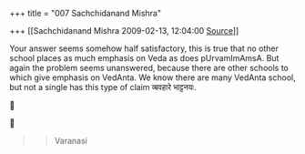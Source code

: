 +++
title = "007 Sachchidanand Mishra"

+++
[[Sachchidanand Mishra	2009-02-13, 12:04:00 [Source](https://groups.google.com/g/bvparishat/c/hZqpk6y2ROg)]]



Your answer seems somehow half satisfactory, this is true that no other  
school places as much emphasis on Veda as does pUrvamImAmsA. But again the problem seems unanswered, because there are other schools to which give emphasis on VedAnta. We know there are many VedAnta school, but not a single has this type of claim व्बवहारे भाट्टनयः.  
  





> 
> > 
> > 
> > 
> > Varanasi  
>   
> > 
> > 

